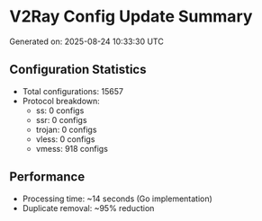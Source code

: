 # V2Ray Config Update Summary
Generated on: 2025-08-24 10:33:30 UTC

## Configuration Statistics
- Total configurations: 15657
- Protocol breakdown:
  - ss: 0 configs
  - ssr: 0 configs
  - trojan: 0 configs
  - vless: 0 configs
  - vmess: 918 configs

## Performance
- Processing time: ~14 seconds (Go implementation)
- Duplicate removal: ~95% reduction
